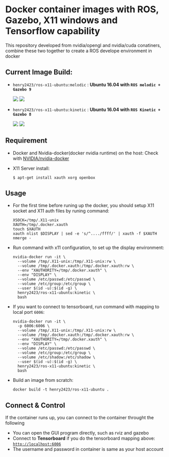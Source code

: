 # Docker container images with ROS, Gazebo, X11 windows and Tensorflow capability
This repository developed from nvidia/opengl and nvidia/cuda conatiners, combine these two together to create a ROS develope environment in docker

## Current Image Build:
* `henry2423/ros-x11-ubuntu:melodic` : __Ubuntu 16.04 with `ROS melodic + Gazebo 9`__

  [![](https://images.microbadger.com/badges/version/henry2423/ros-x11-ubuntu:melodic.svg)](https://hub.docker.com/r/henry2423/ros-x11-ubuntu/) [![](https://images.microbadger.com/badges/image/henry2423/ros-x11-ubuntu:melodic.svg)](https://microbadger.com/images/henry2423/ros-x11-ubuntu:melodic)

* `henry2423/ros-x11-ubuntu:kinetic` : __Ubuntu 16.04 with `ROS Kinetic + Gazebo 8`__

  [![](https://images.microbadger.com/badges/version/henry2423/ros-x11-ubuntu:kinetic.svg)](https://hub.docker.com/r/henry2423/ros-x11-ubuntu/) [![](https://images.microbadger.com/badges/image/henry2423/ros-x11-ubuntu:kinetic.svg)](https://microbadger.com/images/henry2423/ros-x11-ubuntu:kinetic)

## Requirement
* Docker and Nvidia-docker(docker nvidia runtime) on the host: Check with [NVIDIA/nvidia-docker](https://github.com/NVIDIA/nvidia-docker)
* X11 Server install:

      $ apt-get install xauth xorg openbox

## Usage
- For the first time before runing up the docker, you should setup X11 socket and X11 auth files by runing command:

      XSOCK=/tmp/.X11-unix
      XAUTH=/tmp/.docker.xauth
      touch $XAUTH
      xauth nlist $DISPLAY | sed -e 's/^..../ffff/' | xauth -f $XAUTH nmerge -

- Run command with x11 configuration, to set up the display environment:

      nvidia-docker run -it \
        --volume /tmp/.X11-unix:/tmp/.X11-unix:rw \
        --volume /tmp/.docker.xauth:/tmp/.docker.xauth:rw \
        --env "XAUTHORITY=/tmp/.docker.xauth" \
        --env "DISPLAY" \
        --volume /etc/passwd:/etc/passwd \
        --volume /etc/group:/etc/group \
        --user $(id -u):$(id -g) \
        henry2423/ros-x11-ubuntu:kinetic \
        bash

- If you want to connect to tensorboard, run command with mapping to local port `6006`:
      
      nvidia-docker run -it \
        -p 6006:6006 \
        --volume /tmp/.X11-unix:/tmp/.X11-unix:rw \
        --volume /tmp/.docker.xauth:/tmp/.docker.xauth:rw \
        --env "XAUTHORITY=/tmp/.docker.xauth" \
        --env "DISPLAY" \
        --volume /etc/passwd:/etc/passwd \
        --volume /etc/group:/etc/group \
        --volume /etc/shadow:/etc/shadow \
        --user $(id -u):$(id -g) \
        henry2423/ros-x11-ubuntu:kinetic \
        bash

- Build an image from scratch:

      docker build -t henry2423/ros-x11-ubuntu .

## Connect & Control
If the container runs up, you can connect to the container throught the following
* You can open the GUI program directly, such as rviz and gazebo 
* Connect to __Tensorboard__ if you do the tensorboard mapping above: [`http://localhost:6006`](http://localhost:6006)
* The username and password in container is same as your host account


